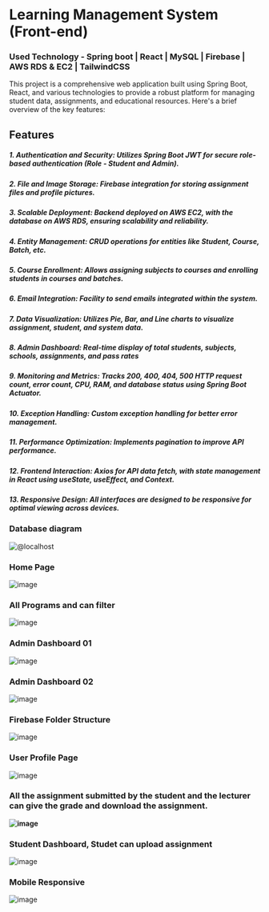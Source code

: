 # Learning Management System (Front-end)

### Used Technology -  Spring boot | React | MySQL | Firebase | AWS RDS & EC2 | TailwindCSS

This project is a comprehensive web application built using Spring Boot, React, and various technologies to provide a robust platform for managing student data, assignments, and educational resources. Here's a brief overview of the key features:

## Features
##### 1.  Authentication and Security: Utilizes Spring Boot JWT for secure role-based authentication (Role - Student and Admin).
##### 2. File and Image Storage: Firebase integration for storing assignment files and profile pictures.
##### 3. Scalable Deployment: Backend deployed on AWS EC2, with the database on AWS RDS, ensuring scalability and reliability.
##### 4. Entity Management: CRUD operations for entities like Student, Course, Batch, etc.
##### 5. Course Enrollment: Allows assigning subjects to courses and enrolling students in courses and batches.
##### 6. Email Integration: Facility to send emails integrated within the system.
##### 7. Data Visualization: Utilizes Pie, Bar, and Line charts to visualize assignment, student, and system data.
##### 8. Admin Dashboard: Real-time display of total students, subjects, schools, assignments, and pass rates
##### 9. Monitoring and Metrics: Tracks 200, 400, 404, 500 HTTP request count, error count, CPU, RAM, and database status using Spring Boot Actuator.
##### 10. Exception Handling: Custom exception handling for better error management.
##### 11. Performance Optimization: Implements pagination to improve API performance.
##### 12. Frontend Interaction: Axios for API data fetch, with state management in React using useState, useEffect, and Context.
##### 13. Responsive Design: All interfaces are designed to be responsive for optimal viewing across devices.


### Database diagram
![@localhost](https://github.com/LakshanChinthaka/backend-royal-lms-system/assets/115285758/189ab9f8-103f-4d34-bea0-66b69000d305)

### Home Page
![image](https://github.com/LakshanChinthaka/backend-royal-lms-system/assets/115285758/48670d4d-108d-44c8-b3c2-2c946272593f)

### All Programs and can filter
![image](https://github.com/LakshanChinthaka/backend-royal-lms-system/assets/115285758/312a690a-adf7-42e7-965d-c8b4cdb19818)

###  Admin Dashboard 01
![image](https://github.com/LakshanChinthaka/backend-royal-lms-system/assets/115285758/a6ff2a6c-0de4-4ea9-8db3-5d2b49f08e8f)

###  Admin Dashboard 02
![image](https://github.com/LakshanChinthaka/backend-royal-lms-system/assets/115285758/99c859d4-ef67-41ea-a0cd-bc685620aad6)

### Firebase Folder Structure
![image](https://github.com/LakshanChinthaka/Royal-academy-lms-fontend/assets/115285758/fb7487f2-aa97-4c8e-be89-53754924e40c)

### User Profile Page
![image](https://github.com/LakshanChinthaka/backend-royal-lms-system/assets/115285758/e3474427-3874-447a-9817-3d72c825c677)

### All the assignment submitted by the student and the lecturer can give the grade and download the assignment.
**![image](https://github.com/LakshanChinthaka/backend-royal-lms-system/assets/115285758/6c81f7b2-61c9-466e-aa29-8499983c0f1a)**

### Student Dashboard, Studet can upload assignment 
![image](https://github.com/LakshanChinthaka/backend-royal-lms-system/assets/115285758/0e08f091-1cae-4b91-8cc6-fd2358547b98)

### Mobile Responsive 
![image](https://github.com/LakshanChinthaka/backend-royal-lms-system/assets/115285758/4e46ef9c-9c60-484f-9d96-54a14e464a4e)



